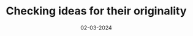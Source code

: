 ---
title: Checking ideas for their originality
description: It is under developement.
date: 02-03-2024
url: https://ideete.vercel.app
---